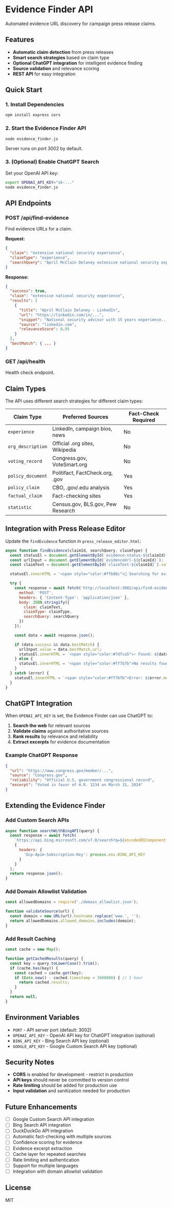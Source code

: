 # Evidence Finder API

Automated evidence URL discovery for campaign press release claims.

## Features

- **Automatic claim detection** from press releases
- **Smart search strategies** based on claim type
- **Optional ChatGPT integration** for intelligent evidence finding
- **Source validation** and relevance scoring
- **REST API** for easy integration

## Quick Start

### 1. Install Dependencies

```bash
npm install express cors
```

### 2. Start the Evidence Finder API

```bash
node evidence_finder.js
```

Server runs on port 3002 by default.

### 3. (Optional) Enable ChatGPT Search

Set your OpenAI API key:

```bash
export OPENAI_API_KEY="sk-..."
node evidence_finder.js
```

## API Endpoints

### POST /api/find-evidence

Find evidence URLs for a claim.

**Request:**
```json
{
  "claim": "extensive national security experience",
  "claimType": "experience",
  "searchQuery": "April McClain Delaney extensive national security experience"
}
```

**Response:**
```json
{
  "success": true,
  "claim": "extensive national security experience",
  "results": [
    {
      "title": "April McClain Delaney - LinkedIn",
      "url": "https://linkedin.com/in/...",
      "snippet": "National security advisor with 15 years experience...",
      "source": "linkedin.com",
      "relevanceScore": 0.95
    }
  ],
  "bestMatch": { ... }
}
```

### GET /api/health

Health check endpoint.

## Claim Types

The API uses different search strategies for different claim types:

| Claim Type | Preferred Sources | Fact-Check Required |
|------------|------------------|---------------------|
| `experience` | LinkedIn, campaign bios, news | No |
| `org_description` | Official .org sites, Wikipedia | No |
| `voting_record` | Congress.gov, VoteSmart.org | No |
| `policy_document` | Politifact, FactCheck.org, .gov | Yes |
| `policy_claim` | CBO, .gov/.edu analysis | Yes |
| `factual_claim` | Fact-checking sites | Yes |
| `statistic` | Census.gov, BLS.gov, Pew Research | No |

## Integration with Press Release Editor

Update the `findEvidence` function in `press_release_editor.html`:

```javascript
async function findEvidence(claimId, searchQuery, claimType) {
  const statusEl = document.getElementById(`evidence-status-${claimId}`);
  const urlInput = document.getElementById(`evidenceUrl-${claimId}`);
  const claimText = document.getElementById(`claimText-${claimId}`).value;

  statusEl.innerHTML = '<span style="color:#ffb86c">🔄 Searching for evidence...</span>';

  try {
    const response = await fetch('http://localhost:3002/api/find-evidence', {
      method: 'POST',
      headers: { 'Content-Type': 'application/json' },
      body: JSON.stringify({
        claim: claimText,
        claimType: claimType,
        searchQuery: searchQuery
      })
    });

    const data = await response.json();

    if (data.success && data.bestMatch) {
      urlInput.value = data.bestMatch.url;
      statusEl.innerHTML = `<span style="color:#7dfca5">✓ Found: ${data.bestMatch.source}</span>`;
    } else {
      statusEl.innerHTML = '<span style="color:#ff7b7b">No results found</span>';
    }
  } catch (error) {
    statusEl.innerHTML = `<span style="color:#ff7b7b">Error: ${error.message}</span>`;
  }
}
```

## ChatGPT Integration

When `OPENAI_API_KEY` is set, the Evidence Finder can use ChatGPT to:

1. **Search the web** for relevant sources
2. **Validate claims** against authoritative sources
3. **Rank results** by relevance and reliability
4. **Extract excerpts** for evidence documentation

### Example ChatGPT Response

```json
{
  "url": "https://www.congress.gov/member/...",
  "source": "Congress.gov",
  "reliability": "Official U.S. government congressional record",
  "excerpt": "Voted in favor of H.R. 1234 on March 15, 2024"
}
```

## Extending the Evidence Finder

### Add Custom Search APIs

```javascript
async function searchWithBingAPI(query) {
  const response = await fetch(
    `https://api.bing.microsoft.com/v7.0/search?q=${encodeURIComponent(query)}`,
    {
      headers: {
        'Ocp-Apim-Subscription-Key': process.env.BING_API_KEY
      }
    }
  );
  return response.json();
}
```

### Add Domain Allowlist Validation

```javascript
const allowedDomains = require('./domain_allowlist.json');

function validateSource(url) {
  const domain = new URL(url).hostname.replace('www.', '');
  return allowedDomains.allowed_domains.includes(domain);
}
```

### Add Result Caching

```javascript
const cache = new Map();

function getCachedResults(query) {
  const key = query.toLowerCase().trim();
  if (cache.has(key)) {
    const cached = cache.get(key);
    if (Date.now() - cached.timestamp < 3600000) { // 1 hour
      return cached.results;
    }
  }
  return null;
}
```

## Environment Variables

- `PORT` - API server port (default: 3002)
- `OPENAI_API_KEY` - OpenAI API key for ChatGPT integration (optional)
- `BING_API_KEY` - Bing Search API key (optional)
- `GOOGLE_API_KEY` - Google Custom Search API key (optional)

## Security Notes

- **CORS** is enabled for development - restrict in production
- **API keys** should never be committed to version control
- **Rate limiting** should be added for production use
- **Input validation** and sanitization needed for production

## Future Enhancements

- [ ] Google Custom Search API integration
- [ ] Bing Search API integration
- [ ] DuckDuckGo API integration
- [ ] Automatic fact-checking with multiple sources
- [ ] Confidence scoring for evidence
- [ ] Evidence excerpt extraction
- [ ] Cache layer for repeated searches
- [ ] Rate limiting and authentication
- [ ] Support for multiple languages
- [ ] Integration with domain allowlist validation

## License

MIT

